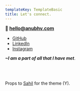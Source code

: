 ```yaml
---
templateKey: TemplateBasic
title: Let's connect.
---
```


<strong style="font-weight: bold; font-size: 1.1em;">📮 hello@anubhv.com</strong>




- [GitHub](https://github.com/anubhv911)
- [LinkedIn](https://www.linkedin.com/in/anubhav-agrawal/)
- [Instagram](https://www.instagram.com/bad.assux/)




**_~I am a part of all that I have met_**. 
<br>
<br>
<br>
<br>


Props to [Sahil](https://www.linkedin.com/in/meydv5/) for the theme (Y).